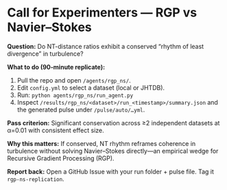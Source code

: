 # Call for Experimenters — RGP vs Navier–Stokes
**Question:** Do NT-distance ratios exhibit a conserved “rhythm of least divergence” in turbulence?

**What to do (90‑minute replicate):**
1) Pull the repo and open `/agents/rgp_ns/`.
2) Edit `config.yml` to select a dataset (local or JHTDB).
3) Run: `python agents/rgp_ns/run_agent.py`
4) Inspect `/results/rgp_ns/<dataset>/run_<timestamp>/summary.json` and the generated pulse under `/pulse/auto/…yml`.

**Pass criterion:** Significant conservation across ≥2 independent datasets at α=0.01 with consistent effect size.

**Why this matters:** If conserved, NT rhythm reframes coherence in turbulence without solving Navier–Stokes directly—an empirical wedge for Recursive Gradient Processing (RGP).

**Report back:** Open a GitHub Issue with your run folder + pulse file. Tag it `rgp-ns-replication`.
